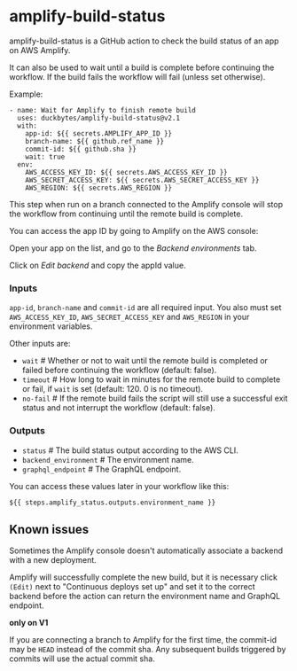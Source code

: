 # amplify-build-status

amplify-build-status is a GitHub action to check the build status of an app on AWS Amplify.

It can also be used to wait until a build is complete before continuing the workflow.
If the build fails the workflow will fail (unless set otherwise).

Example:

```
- name: Wait for Amplify to finish remote build
  uses: duckbytes/amplify-build-status@v2.1
  with:
    app-id: ${{ secrets.AMPLIFY_APP_ID }}
    branch-name: ${{ github.ref_name }}
    commit-id: ${{ github.sha }}
    wait: true
  env:
    AWS_ACCESS_KEY_ID: ${{ secrets.AWS_ACCESS_KEY_ID }}
    AWS_SECRET_ACCESS_KEY: ${{ secrets.AWS_SECRET_ACCESS_KEY }}
    AWS_REGION: ${{ secrets.AWS_REGION }}
```

This step when run on a branch connected to the Amplify console will stop the workflow from continuing until the remote build is complete.

You can access the app ID by going to Amplify on the AWS console:

Open your app on the list, and go to the *Backend environments* tab.

Click on *Edit backend* and copy the appId value.

### Inputs

`app-id`, `branch-name` and `commit-id` are all required input. You also must set `AWS_ACCESS_KEY_ID`, `AWS_SECRET_ACCESS_KEY` and `AWS_REGION` in your environment variables.

Other inputs are:

- `wait` # Whether or not to wait until the remote build is completed or failed before continuing the workflow (default: false).
- `timeout` # How long to wait in minutes for the remote build to complete or fail, if `wait` is set (default: 120. 0 is no timeout).
- `no-fail` # If the remote build fails the script will still use a successful exit status and not interrupt the workflow (default: false).

### Outputs
- `status` # The build status output according to the AWS CLI.
- `backend_environment` # The environment name.
- `graphql_endpoint` # The GraphQL endpoint.

You can access these values later in your workflow like this:

`${{ steps.amplify_status.outputs.environment_name }}`

## Known issues

Sometimes the Amplify console doesn't automatically associate a backend with a new deployment.

Amplify will successfully complete the new build, but it is necessary click `(Edit)` next to "Continuous deploys set up" and set it to the correct backend before the action can return the environment name and GraphQL endpoint.

**only on V1**

If you are connecting a branch to Amplify for the first time, the commit-id may be `HEAD` instead of the commit sha.
Any subsequent builds triggered by commits will use the actual commit sha.
